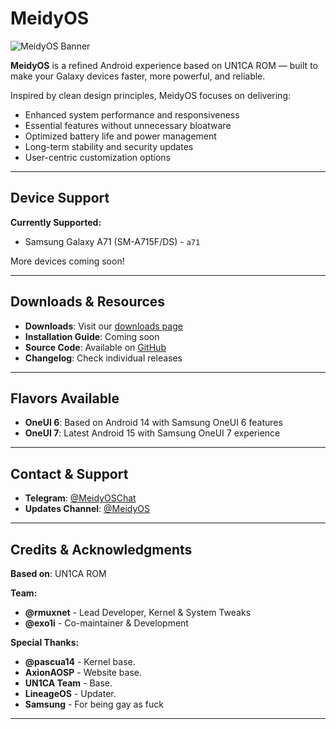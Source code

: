 # MeidyOS

![MeidyOS Banner](https://i.ibb.co/GvxsG0NX/Untitled.png)

**MeidyOS** is a refined Android experience based on UN1CA ROM — built to make your Galaxy devices faster, more powerful, and reliable.

Inspired by clean design principles, MeidyOS focuses on delivering:
- Enhanced system performance and responsiveness
- Essential features without unnecessary bloatware
- Optimized battery life and power management
- Long-term stability and security updates
- User-centric customization options

---

## Device Support

**Currently Supported:**
- Samsung Galaxy A71 (SM-A715F/DS) - `a71`

More devices coming soon!

---

## Downloads & Resources

- **Downloads**: Visit our [downloads page](https://meidyos.github.io/download.html)
- **Installation Guide**: Coming soon
- **Source Code**: Available on [GitHub](https://github.com/MeidyOS)
- **Changelog**: Check individual releases

---

## Flavors Available

- **OneUI 6**: Based on Android 14 with Samsung OneUI 6 features
- **OneUI 7**: Latest Android 15 with Samsung OneUI 7 experience

---

## Contact & Support

- **Telegram**: [@MeidyOSChat](https://t.me/MeidyOSChat)
- **Updates Channel**: [@MeidyOS](https://t.me/MeidyOS)

---

## Credits & Acknowledgments

**Based on**: UN1CA ROM

**Team:**
- **@rmuxnet** - Lead Developer, Kernel & System Tweaks
- **@exo1i** - Co-maintainer & Development

**Special Thanks:**
- **@pascua14** - Kernel base.
- **AxionAOSP** - Website base.
- **UN1CA Team** - Base.
- **LineageOS** - Updater.
- **Samsung** - For being gay as fuck

---